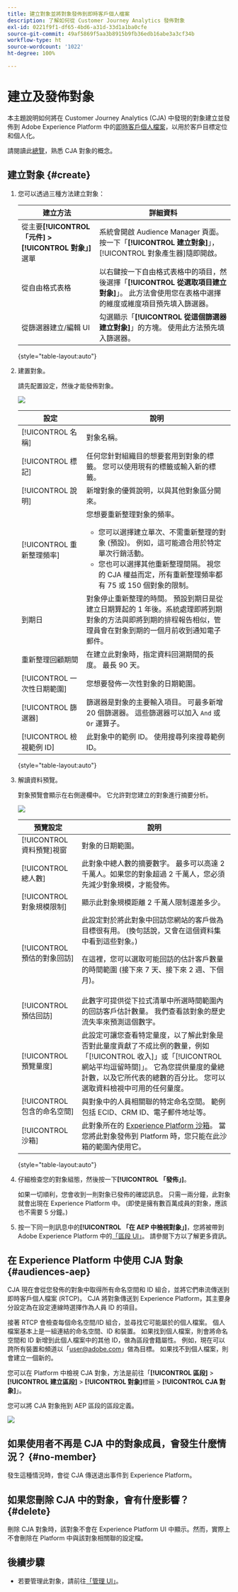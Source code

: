 ```yaml
---
title: 建立對象並將對象發佈到即時客戶個人檔案
description: 了解如何從 Customer Journey Analytics 發佈對象
exl-id: 0221f9f1-df65-4bd6-a31d-33d1a1ba0cfe
source-git-commit: 49af5869f5aa3b8915b9fb36edb16abe3a3cf34b
workflow-type: ht
source-wordcount: '1022'
ht-degree: 100%

---
```


# 建立及發佈對象

本主題說明如何將在 Customer Journey Analytics (CJA) 中發現的對象建立並發佈到 Adobe Experience Platform 中的[即時客戶個人檔案](https://experienceleague.adobe.com/docs/experience-platform/profile/home.html?lang=zh-Hant)，以用於客戶目標定位和個人化。

請閱讀此[總覽](/help/components/audiences/audiences-overview.md)，熟悉 CJA 對象的概念。

## 建立對象 {#create}

1. 您可以透過三種方法建立對象：

   | 建立方法 | 詳細資料 |
   | --- | --- |
   | 從主要&#x200B;**[!UICONTROL 「元件] > [!UICONTROL 對象」]**&#x200B;選單 | 系統會開啟 Audience Manager 頁面。 按一下「**[!UICONTROL 建立對象]**」，[!UICONTROL 對象產生器]隨即開啟。 |
   | 從自由格式表格 | 以右鍵按一下自由格式表格中的項目，然後選擇「**[!UICONTROL 從選取項目建立對象]**」。 此方法會使用您在表格中選擇的維度或維度項目預先填入篩選器。 |
   | 從篩選器建立/編輯 UI | 勾選顯示「**[!UICONTROL 從這個篩選器建立對象]**」的方塊。 使用此方法預先填入篩選器。 |

   {style=&quot;table-layout:auto&quot;}

1. 建置對象。

   請先配置設定，然後才能發佈對象。

   ![](assets/create-audience.png)

   | 設定 | 說明 |
   | --- | --- |
   | [!UICONTROL 名稱] | 對象名稱。 |
   | [!UICONTROL 標記] | 任何您針對組織目的想要套用到對象的標籤。 您可以使用現有的標籤或輸入新的標籤。 |
   | [!UICONTROL 說明] | 新增對象的優質說明，以與其他對象區分開來。 |
   | [!UICONTROL 重新整理頻率] | 您想要重新整理對象的頻率。<ul><li>您可以選擇建立單次、不需重新整理的對象 (預設)。 例如，這可能適合用於特定單次行銷活動。</li><li>您也可以選擇其他重新整理間隔。 視您的 CJA 權益而定，所有重新整理頻率都有 75 或 150 個對象的限制。</li></ul> |
   | 到期日 | 對象停止重新整理的時間。 預設到期日是從建立日期算起的 1 年後。系統處理即將到期對象的方法與即將到期的排程報告相似，管理員會在對象到期的一個月前收到通知電子郵件。 |
   | 重新整理回顧期間 | 在建立此對象時，指定資料回溯期間的長度。 最長 90 天。 |
   | [!UICONTROL 一次性日期範圍] | 您想要發佈一次性對象的日期範圍。 |
   | [!UICONTROL 篩選器] | 篩選器是對象的主要輸入項目。 可最多新增 20 個篩選器。 這些篩選器可以加入 `And` 或 `Or` 運算子。 |
   | [!UICONTROL 檢視範例 ID] | 此對象中的範例 ID。 使用搜尋列來搜尋範例 ID。 |

   {style=&quot;table-layout:auto&quot;}

1. 解讀資料預覽。

   對象預覽會顯示在右側邊欄中。 它允許對您建立的對象進行摘要分析。

   ![](assets/data-preview.png)

   | 預覽設定 | 說明 |
   | --- | --- |
   | [!UICONTROL 資料預覽]視窗 | 對象的日期範圍。 |
   | [!UICONTROL 總人數] | 此對象中總人數的摘要數字。 最多可以高達 2 千萬人。如果您的對象超過 2 千萬人，您必須先減少對象規模，才能發佈。 |
   | [!UICONTROL 對象規模限制] | 顯示此對象規模距離 2 千萬人限制還差多少。 |
   | [!UICONTROL 預估的對象回訪] | 此設定對於將此對象中回訪您網站的客戶做為目標很有用。 (換句話說，又會在這個資料集中看到這些對象。) <p>在這裡，您可以選取可能回訪的估計客戶數量的時間範圍 (接下來 7 天、接下來 2 週、下個月)。 |
   | [!UICONTROL 預估回訪] | 此數字可提供從下拉式清單中所選時間範圍內的回訪客戶估計數量。 我們查看該對象的歷史流失率來預測這個數字。 |
   | [!UICONTROL 預覽量度] | 此設定可讓您查看特定量度，以了解此對象是否對此量度貢獻了不成比例的數量，例如「[!UICONTROL 收入]」或「[!UICONTROL 網站平均逗留時間]」。 它為您提供量度的彙總計數，以及它所代表的總數的百分比。 您可以選取資料檢視中可用的任何量度。 |
   | [!UICONTROL 包含的命名空間] | 與對象中的人員相關聯的特定命名空間。 範例包括 ECID、CRM ID、電子郵件地址等。 |
   | [!UICONTROL 沙箱] | 此對象所在的 [Experience Platform 沙箱](https://experienceleague.adobe.com/docs/experience-platform/sandbox/home.html?lang=zh-Hant)。 當您將此對象發佈到 Platform 時，您只能在此沙箱的範圍內使用它。 |

   {style=&quot;table-layout:auto&quot;}

1. 仔細檢查您的對象組態，然後按一下&#x200B;**[!UICONTROL 「發佈」]**。

   如果一切順利，您會收到一則對象已發佈的確認訊息。 只需一兩分鐘，此對象就會出現在 Experience Platform 中。 (即使是擁有數百萬成員的對象，應該也不需要 5 分鐘。)

1. 按一下同一則訊息中的&#x200B;**[!UICONTROL 「在 AEP 中檢視對象」]**，您將被帶到 Adobe Experience Platform 中的[「區段 UI」](https://experienceleague.adobe.com/docs/experience-platform/segmentation/ui/overview.html?lang=zh-Hant)。 請參閱下方以了解更多資訊。

## 在 Experience Platform 中使用 CJA 對象 {#audiences-aep}

CJA 現在會從您發佈的對象中取得所有命名空間和 ID 組合，並將它們串流傳送到即時客戶個人檔案 (RTCP)。 CJA 將對象傳送到 Experience Platform，其主要身分設定為在設定連線時選擇作為人員 ID 的項目。

接著 RTCP 會檢查每個命名空間/ID 組合，並尋找它可能屬於的個人檔案。 個人檔案基本上是一組連結的命名空間、ID 和裝置。 如果找到個人檔案，則會將命名空間和 ID 新增到此個人檔案中的其他 ID，做為區段會籍屬性。 例如，現在可以跨所有裝置和頻道以「user@adobe.com」做為目標。 如果找不到個人檔案，則會建立一個新的。

您可以在 Platform 中檢視 CJA 對象，方法是前往「**[!UICONTROL 區段]** > **[!UICONTROL 建立區段]** > **[!UICONTROL 對象]**&#x200B;標籤 > **[!UICONTROL CJA 對象]**」。

您可以將 CJA 對象拖到 AEP 區段的區段定義。

![](assets/audiences-aep.png)

## 如果使用者不再是 CJA 中的對象成員，會發生什麼情況？ {#no-member}

發生這種情況時，會從 CJA 傳送退出事件到 Experience Platform。

## 如果您刪除 CJA 中的對象，會有什麼影響？ {#delete}

刪除 CJA 對象時，該對象不會在 Experience Platform UI 中顯示。然而，實際上不會刪除在 Platform 中與該對象相關聯的設定檔。

## 後續步驟

* 若要管理此對象，請前往[「管理 UI」](/help/components/audiences/manage.md)。
